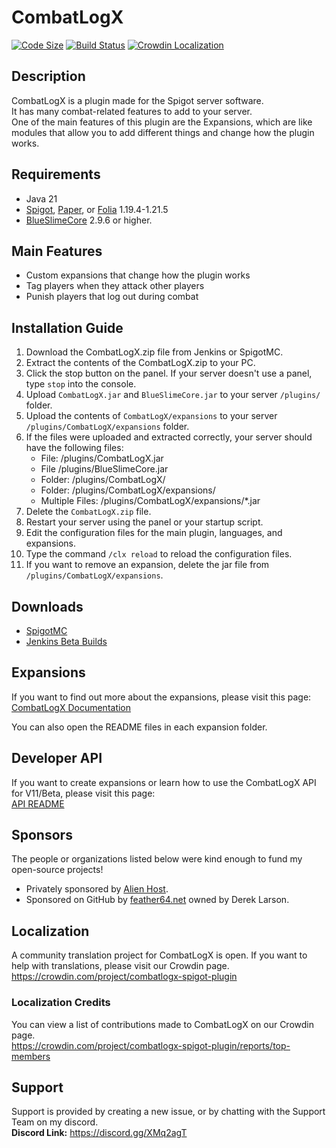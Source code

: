 # CombatLogX

[![Code Size](https://img.shields.io/github/languages/code-size/SirBlobman/CombatLogX)](https://github.com/SirBlobman/CombatLogX/)
[![Build Status](https://jenkins.sirblobman.xyz/job/SirBlobman/job/CombatLogX/job/main/badge/icon)](https://jenkins.sirblobman.xyz/job/SirBlobman/job/CombatLogX/)
[![Crowdin Localization](https://badges.crowdin.net/combatlogx-spigot-plugin/localized.svg)](https://crowdin.com/project/combatlogx-spigot-plugin)

## Description

CombatLogX is a plugin made for the Spigot server software.  
It has many combat-related features to add to your server.  
One of the main features of this plugin are the Expansions, which are like modules that allow you to add different
things and change how the plugin works.

## Requirements

- Java 21
- [Spigot](https://spigotmc.org/), [Paper](https://papermc.io/download/paper), or [Folia](https://papermc.io/software/folia) 1.19.4-1.21.5
- [BlueSlimeCore](https://hangar.papermc.io/SirBlobman/BlueSlimeCore) 2.9.6 or higher.

## Main Features

- Custom expansions that change how the plugin works
- Tag players when they attack other players
- Punish players that log out during combat

## Installation Guide

1. Download the CombatLogX.zip file from Jenkins or SpigotMC.
2. Extract the contents of the CombatLogX.zip to your PC.
3. Click the stop button on the panel. If your server doesn't use a panel, type `stop` into the console.
4. Upload `CombatLogX.jar` and `BlueSlimeCore.jar` to your server `/plugins/` folder.
5. Upload the contents of `CombatLogX/expansions` to your server `/plugins/CombatLogX/expansions` folder.
6. If the files were uploaded and extracted correctly, your server should have the following files:
    - File: /plugins/CombatLogX.jar
    - File /plugins/BlueSlimeCore.jar
    - Folder: /plugins/CombatLogX/
    - Folder: /plugins/CombatLogX/expansions/
    - Multiple Files: /plugins/CombatLogX/expansions/*.jar
7. Delete the `CombatLogX.zip` file.
8. Restart your server using the panel or your startup script.
9. Edit the configuration files for the main plugin, languages, and expansions.
10. Type the command `/clx reload` to reload the configuration files.
11. If you want to remove an expansion, delete the jar file from `/plugins/CombatLogX/expansions`.

## Downloads

- [SpigotMC](https://www.spigotmc.org/resources/31689/)
- [Jenkins Beta Builds](https://jenkins.sirblobman.xyz/job/SirBlobman/job/CombatLogX/job/main/)

## Expansions

If you want to find out more about the expansions, please visit this page:  
[CombatLogX Documentation](https://www.spigotmc.org/resources/combatlogx.31689/field?field=documentation)

You can also open the README files in each expansion folder.

## Developer API

If you want to create expansions or learn how to use the CombatLogX API for V11/Beta, please visit this page:  
[API README](api/README.MD)

## Sponsors

The people or organizations listed below were kind enough to fund my open-source projects!

- Privately sponsored by [Alien Host](https://alienhost.net).
- Sponsored on GitHub by [feather64.net](https://feather64.net) owned by Derek Larson.

## Localization

A community translation project for CombatLogX is open.
If you want to help with translations, please visit our Crowdin page.   
<https://crowdin.com/project/combatlogx-spigot-plugin>

### Localization Credits

You can view a list of contributions made to CombatLogX on our Crowdin page.   
<https://crowdin.com/project/combatlogx-spigot-plugin/reports/top-members>

## Support

Support is provided by creating a new issue, or by chatting with the Support Team on my discord.  
**Discord Link:** <https://discord.gg/XMq2agT>
